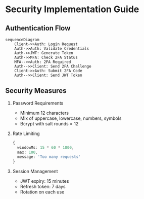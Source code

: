 # Security Implementation Guide

## Authentication Flow
```mermaid
sequenceDiagram
    Client->>Auth: Login Request
    Auth->>Auth: Validate Credentials
    Auth->>JWT: Generate Token
    Auth->>MFA: Check 2FA Status
    MFA-->>Auth: 2FA Required
    Auth-->>Client: Send 2FA Challenge
    Client->>Auth: Submit 2FA Code
    Auth-->>Client: Send JWT Token
```

## Security Measures
1. Password Requirements
   - Minimum 12 characters
   - Mix of uppercase, lowercase, numbers, symbols
   - Bcrypt with salt rounds = 12

2. Rate Limiting
   ```typescript
   {
     windowMs: 15 * 60 * 1000,
     max: 100,
     message: 'Too many requests'
   }
   ```

3. Session Management
   - JWT expiry: 15 minutes
   - Refresh token: 7 days
   - Rotation on each use
